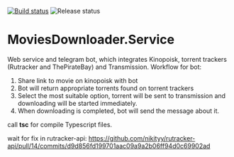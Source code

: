 ﻿[![Build status](https://mikebard.visualstudio.com/MoviesDownloader/_apis/build/status/MoviesDownloader-CI)](https://mikebard.visualstudio.com/MoviesDownloader/_build/latest?definitionId=1)
![Release status](https://mikebard.vsrm.visualstudio.com/_apis/public/Release/badge/2139a2ed-69ff-42d6-938c-3b9dab75a17d/1/1)

# MoviesDownloader.Service

Web service and telegram bot, which integrates Kinopoisk, torrent trackers (Rutracker and ThePirateBay) and Transmission.
Workflow for bot:
1. Share link to movie on kinopoisk with bot
2. Bot will return appropriate torrents found on torrent trackers
3. Select the most suitable option, torrent will be sent to transmission and downloading will be started immediately.
4. When downloading is completed, bot will send the message about it.

call **tsc** for compile Typescript files.

wait for fix in rutracker-api:
https://github.com/nikityy/rutracker-api/pull/14/commits/d9d856fd199701aac09a9a2b06ff94d0c69902ad